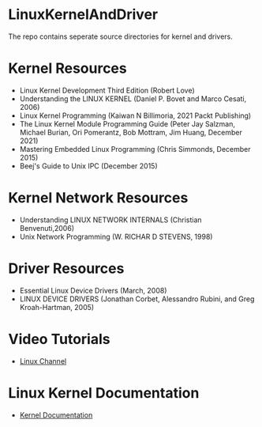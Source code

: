 # LinuxKernelAndDriver

 The repo contains seperate source directories for kernel and drivers.









# Kernel Resources

- Linux Kernel Development Third Edition (Robert Love)
- Understanding the LINUX KERNEL (Daniel P. Bovet and Marco Cesati, 2006)
- Linux Kernel Programming (Kaiwan N Billimoria, 2021 Packt Publishing)
- The Linux Kernel Module Programming Guide (Peter Jay Salzman, Michael Burian, Ori Pomerantz, Bob Mottram, Jim Huang, December 2021)
- Mastering Embedded Linux Programming (Chris Simmonds, December 2015)
- Beej's Guide to Unix IPC (December 2015)

# Kernel Network Resources

- Understanding LINUX NETWORK INTERNALS  (Christian Benvenuti,2006)
- Unix Network Programming (W. RlCHAR D STEVENS, 1998)


# Driver Resources
- Essential Linux Device Drivers (March, 2008)
- LINUX DEVICE DRIVERS (Jonathan Corbet, Alessandro Rubini, and Greg Kroah-Hartman, 2005)


# Video Tutorials
- [Linux Channel](https://www.youtube.com/channel/UCESk3ORdKJ1iQGibV_XiHhw)


# Linux Kernel Documentation
- [Kernel Documentation](https://www.kernel.org/doc/html/latest/)
